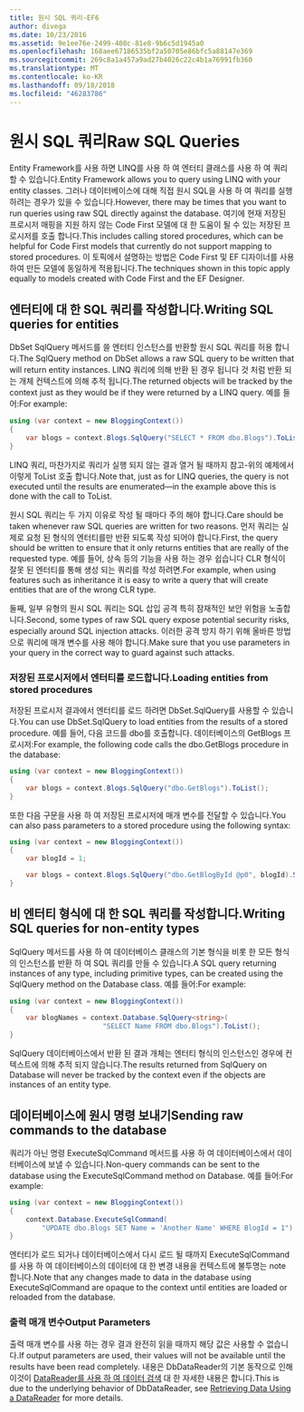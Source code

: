 ```yaml
---
title: 원시 SQL 쿼리-EF6
author: divega
ms.date: 10/23/2016
ms.assetid: 9e1ee76e-2499-408c-81e8-9b6c5d1945a0
ms.openlocfilehash: 168aee67186535bf2a50705e86bfc5a88147e369
ms.sourcegitcommit: 269c8a1a457a9ad27b4026c22c4b1a76991fb360
ms.translationtype: MT
ms.contentlocale: ko-KR
ms.lasthandoff: 09/18/2018
ms.locfileid: "46283786"
---
```

# <a name="raw-sql-queries"></a><span data-ttu-id="33442-102">원시 SQL 쿼리</span><span class="sxs-lookup"><span data-stu-id="33442-102">Raw SQL Queries</span></span>
<span data-ttu-id="33442-103">Entity Framework를 사용 하면 LINQ를 사용 하 여 엔터티 클래스를 사용 하 여 쿼리할 수 있습니다.</span><span class="sxs-lookup"><span data-stu-id="33442-103">Entity Framework allows you to query using LINQ with your entity classes.</span></span> <span data-ttu-id="33442-104">그러나 데이터베이스에 대해 직접 원시 SQL을 사용 하 여 쿼리를 실행 하려는 경우가 있을 수 있습니다.</span><span class="sxs-lookup"><span data-stu-id="33442-104">However, there may be times that you want to run queries using raw SQL directly against the database.</span></span> <span data-ttu-id="33442-105">여기에 현재 저장된 프로시저 매핑을 지원 하지 않는 Code First 모델에 대 한 도움이 될 수 있는 저장된 프로시저를 호출 합니다.</span><span class="sxs-lookup"><span data-stu-id="33442-105">This includes calling stored procedures, which can be helpful for Code First models that currently do not support mapping to stored procedures.</span></span> <span data-ttu-id="33442-106">이 토픽에서 설명하는 방법은 Code First 및 EF 디자이너를 사용하여 만든 모델에 동일하게 적용됩니다.</span><span class="sxs-lookup"><span data-stu-id="33442-106">The techniques shown in this topic apply equally to models created with Code First and the EF Designer.</span></span>  

## <a name="writing-sql-queries-for-entities"></a><span data-ttu-id="33442-107">엔터티에 대 한 SQL 쿼리를 작성합니다.</span><span class="sxs-lookup"><span data-stu-id="33442-107">Writing SQL queries for entities</span></span>  

<span data-ttu-id="33442-108">DbSet SqlQuery 메서드를 쓸 엔터티 인스턴스를 반환할 원시 SQL 쿼리를 허용 합니다.</span><span class="sxs-lookup"><span data-stu-id="33442-108">The SqlQuery method on DbSet allows a raw SQL query to be written that will return entity instances.</span></span> <span data-ttu-id="33442-109">LINQ 쿼리에 의해 반환 된 경우 됩니다 것 처럼 반환 되는 개체 컨텍스트에 의해 추적 됩니다.</span><span class="sxs-lookup"><span data-stu-id="33442-109">The returned objects will be tracked by the context just as they would be if they were returned by a LINQ query.</span></span> <span data-ttu-id="33442-110">예를 들어:</span><span class="sxs-lookup"><span data-stu-id="33442-110">For example:</span></span>  

``` csharp  
using (var context = new BloggingContext())
{
    var blogs = context.Blogs.SqlQuery("SELECT * FROM dbo.Blogs").ToList();
}
```  

<span data-ttu-id="33442-111">LINQ 쿼리, 마찬가지로 쿼리가 실행 되지 않는 결과 열거 될 때까지 참고-위의 예제에서 이렇게 ToList 호출 합니다.</span><span class="sxs-lookup"><span data-stu-id="33442-111">Note that, just as for LINQ queries, the query is not executed until the results are enumerated—in the example above this is done with the call to ToList.</span></span>  

<span data-ttu-id="33442-112">원시 SQL 쿼리는 두 가지 이유로 작성 될 때마다 주의 해야 합니다.</span><span class="sxs-lookup"><span data-stu-id="33442-112">Care should be taken whenever raw SQL queries are written for two reasons.</span></span> <span data-ttu-id="33442-113">먼저 쿼리는 실제로 요청 된 형식의 엔터티를만 반환 되도록 작성 되어야 합니다.</span><span class="sxs-lookup"><span data-stu-id="33442-113">First, the query should be written to ensure that it only returns entities that are really of the requested type.</span></span> <span data-ttu-id="33442-114">예를 들어, 상속 등의 기능을 사용 하는 경우 쉽습니다 CLR 형식이 잘못 된 엔터티를 통해 생성 되는 쿼리를 작성 하려면.</span><span class="sxs-lookup"><span data-stu-id="33442-114">For example, when using features such as inheritance it is easy to write a query that will create entities that are of the wrong CLR type.</span></span>  

<span data-ttu-id="33442-115">둘째, 일부 유형의 원시 SQL 쿼리는 SQL 삽입 공격 특히 잠재적인 보안 위험을 노출합니다.</span><span class="sxs-lookup"><span data-stu-id="33442-115">Second, some types of raw SQL query expose potential security risks, especially around SQL injection attacks.</span></span> <span data-ttu-id="33442-116">이러한 공격 방지 하기 위해 올바른 방법으로 쿼리에 매개 변수를 사용 해야 합니다.</span><span class="sxs-lookup"><span data-stu-id="33442-116">Make sure that you use parameters in your query in the correct way to guard against such attacks.</span></span>  

### <a name="loading-entities-from-stored-procedures"></a><span data-ttu-id="33442-117">저장된 프로시저에서 엔터티를 로드합니다.</span><span class="sxs-lookup"><span data-stu-id="33442-117">Loading entities from stored procedures</span></span>  

<span data-ttu-id="33442-118">저장된 프로시저 결과에서 엔터티를 로드 하려면 DbSet.SqlQuery를 사용할 수 있습니다.</span><span class="sxs-lookup"><span data-stu-id="33442-118">You can use DbSet.SqlQuery to load entities from the results of a stored procedure.</span></span> <span data-ttu-id="33442-119">예를 들어, 다음 코드를 dbo를 호출합니다. 데이터베이스의 GetBlogs 프로시저:</span><span class="sxs-lookup"><span data-stu-id="33442-119">For example, the following code calls the dbo.GetBlogs procedure in the database:</span></span>  

``` csharp
using (var context = new BloggingContext())
{
    var blogs = context.Blogs.SqlQuery("dbo.GetBlogs").ToList();
}
```  

<span data-ttu-id="33442-120">또한 다음 구문을 사용 하 여 저장된 프로시저에 매개 변수를 전달할 수 있습니다.</span><span class="sxs-lookup"><span data-stu-id="33442-120">You can also pass parameters to a stored procedure using the following syntax:</span></span>  

``` csharp
using (var context = new BloggingContext())
{
    var blogId = 1;

    var blogs = context.Blogs.SqlQuery("dbo.GetBlogById @p0", blogId).Single();
}
```  

## <a name="writing-sql-queries-for-non-entity-types"></a><span data-ttu-id="33442-121">비 엔터티 형식에 대 한 SQL 쿼리를 작성합니다.</span><span class="sxs-lookup"><span data-stu-id="33442-121">Writing SQL queries for non-entity types</span></span>  

<span data-ttu-id="33442-122">SqlQuery 메서드를 사용 하 여 데이터베이스 클래스의 기본 형식을 비롯 한 모든 형식의 인스턴스를 반환 하 여 SQL 쿼리를 만들 수 있습니다.</span><span class="sxs-lookup"><span data-stu-id="33442-122">A SQL query returning instances of any type, including primitive types, can be created using the SqlQuery method on the Database class.</span></span> <span data-ttu-id="33442-123">예를 들어:</span><span class="sxs-lookup"><span data-stu-id="33442-123">For example:</span></span>  

``` csharp
using (var context = new BloggingContext())
{
    var blogNames = context.Database.SqlQuery<string>(
                       "SELECT Name FROM dbo.Blogs").ToList();
}
```  

<span data-ttu-id="33442-124">SqlQuery 데이터베이스에서 반환 된 결과 개체는 엔터티 형식의 인스턴스인 경우에 컨텍스트에 의해 추적 되지 않습니다.</span><span class="sxs-lookup"><span data-stu-id="33442-124">The results returned from SqlQuery on Database will never be tracked by the context even if the objects are instances of an entity type.</span></span>  

## <a name="sending-raw-commands-to-the-database"></a><span data-ttu-id="33442-125">데이터베이스에 원시 명령 보내기</span><span class="sxs-lookup"><span data-stu-id="33442-125">Sending raw commands to the database</span></span>  

<span data-ttu-id="33442-126">쿼리가 아닌 명령 ExecuteSqlCommand 메서드를 사용 하 여 데이터베이스에서 데이터베이스에 보낼 수 있습니다.</span><span class="sxs-lookup"><span data-stu-id="33442-126">Non-query commands can be sent to the database using the ExecuteSqlCommand method on Database.</span></span> <span data-ttu-id="33442-127">예를 들어:</span><span class="sxs-lookup"><span data-stu-id="33442-127">For example:</span></span>  

``` csharp
using (var context = new BloggingContext())
{
    context.Database.ExecuteSqlCommand(
        "UPDATE dbo.Blogs SET Name = 'Another Name' WHERE BlogId = 1");
}
```  

<span data-ttu-id="33442-128">엔터티가 로드 되거나 데이터베이스에서 다시 로드 될 때까지 ExecuteSqlCommand를 사용 하 여 데이터베이스의 데이터에 대 한 변경 내용을 컨텍스트에 불투명는 note 합니다.</span><span class="sxs-lookup"><span data-stu-id="33442-128">Note that any changes made to data in the database using ExecuteSqlCommand are opaque to the context until entities are loaded or reloaded from the database.</span></span>  

### <a name="output-parameters"></a><span data-ttu-id="33442-129">출력 매개 변수</span><span class="sxs-lookup"><span data-stu-id="33442-129">Output Parameters</span></span>  

<span data-ttu-id="33442-130">출력 매개 변수를 사용 하는 경우 결과 완전히 읽을 때까지 해당 값은 사용할 수 없습니다.</span><span class="sxs-lookup"><span data-stu-id="33442-130">If output parameters are used, their values will not be available until the results have been read completely.</span></span> <span data-ttu-id="33442-131">내용은 DbDataReader의 기본 동작으로 인해 이것이 [DataReader를 사용 하 여 데이터 검색](https://go.microsoft.com/fwlink/?LinkID=398589) 대 한 자세한 내용은 합니다.</span><span class="sxs-lookup"><span data-stu-id="33442-131">This is due to the underlying behavior of DbDataReader, see [Retrieving Data Using a DataReader](https://go.microsoft.com/fwlink/?LinkID=398589) for more details.</span></span>  
